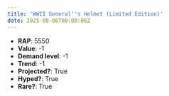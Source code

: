 ```yaml
---
title: 'WWII General''s Helmet (Limited Edition)'
date: 2025-08-06T00:00:00Z
---
```

- **RAP**: 5550
- **Value**: -1
- **Demand level**: -1
- **Trend**: -1
- **Projected?**: True
- **Hyped?**: True
- **Rare?**: True
